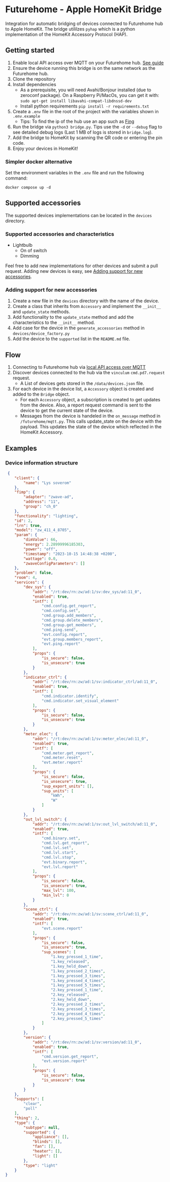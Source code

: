 # Futurehome - Apple HomeKit Bridge

Integration for automatic bridging of devices connected to Futurehome hub to Apple HomeKit. The bridge utililzes `pyhap` which is a python implementation of the HomeKit Accessory Protocol (HAP).

## Getting started
1. Enable local API access over MQTT on your Futurehome hub. [See guide](https://support.futurehome.no/hc/en-no/articles/360033256491-Local-API-access-over-MQTT-Beta-)
2. Ensure the device running this bridge is on the same network as the Futurehome hub.
2. Clone the repository
3. Install dependencies
    - As a prerequisite, you will need Avahi/Bonjour installed (due to zeroconf package). On a Raspberry Pi/MacOs, you can get it with:
    `sudo apt-get install libavahi-compat-libdnssd-dev` 
    - Install python requirements 
    `pip install -r requirements.txt`
4. Create a `.env` file in the root of the project with the variables shown in `.env.example`
    - Tips: To find the ip of the hub use an app such as [Fing](https://www.fing.com/products/fing-app)
5. Run the bridge via `python3 bridge.py`. Tips use the `-d` or `--debug` flag to see detailed debug logs (Last 1 MB of logs is stored in `bridge.log`).
6. Add the bridge to HomeKit by scanning the QR code or entering the pin code.
7. Enjoy your devices in HomeKit!

### Simpler docker alternative
Set the environment variables in the `.env` file and run the following command:
```
docker compose up -d
```


## Supported accessories
The supported devices implementations can be located in the `devices` directory.

### Supported accessories and characteristics
- Lightbulb
    - On of switch
    - Dimming

Feel free to add new implementations for other devices and submit a pull request. Adding new devices is easy, see [Adding support for new accessories](#adding-support-for-new-accessories).

### Adding support for new accessories
1. Create a new file in the `devices` directory with the name of the device.
2. Create a class that inherits from `Accessory` and implement the `__init__` and `update_state` methods.
3. Add functionality to the `update_state` method and add the characteristics to the `__init__` method.
4. Add case for the device in the `generate_accessories` method in `devices/device_factory.py`
5. Add the device to the `supported` list in the `README.md` file.


## Flow
1. Connecting to Futurehome hub via [local API access over MQTT](https://support.futurehome.no/hc/en-no/articles/360033256491-Local-API-access-over-MQTT-Beta-)
2. Discover devices connected to the hub via the `vinculum` `cmd.pd7.request` request.
    -  A List of devices gets stored in the `/data/devices.json` file.
3. For each device in the device list, a `Accessory` object is created and added to the `Bridge` object.
    - For each `Accessory` object, a subscription is created to get updates from the device. Also, a report request command is sent to the device to get the current state of the device. 
    - Messages from the device is handeled in the `on_message` method in `/futurehome/mqtt.py`. This calls update_state on the device with the payload. This updates the state of the device which reflected in the HomeKit Accessory.


## Examples
### Device information structure
```json
 {
    "client": {
        "name": "Lys soverom"
    },
    "fimp": {
        "adapter": "zwave-ad",
        "address": "11",
        "group": "ch_0"
    },
    "functionality": "lighting",
    "id": 2,
    "lrn": true,
    "model": "zw_411_4_8705",
    "param": {
        "dimValue": 66,
        "energy": 2.28999996185303,
        "power": "off",
        "timestamp": "2023-10-15 14:48:38 +0200",
        "wattage": 0.0,
        "zwaveConfigParameters": []
    },
    "problem": false,
    "room": 4,
    "services": {
        "dev_sys": {
            "addr": "/rt:dev/rn:zw/ad:1/sv:dev_sys/ad:11_0",
            "enabled": true,
            "intf": [
                "cmd.config.get_report",
                "cmd.config.set",
                "cmd.group.add_members",
                "cmd.group.delete_members",
                "cmd.group.get_members",
                "cmd.ping.send",
                "evt.config.report",
                "evt.group.members_report",
                "evt.ping.report"
            ],
            "props": {
                "is_secure": false,
                "is_unsecure": true
            }
        },
        "indicator_ctrl": {
            "addr": "/rt:dev/rn:zw/ad:1/sv:indicator_ctrl/ad:11_0",
            "enabled": true,
            "intf": [
                "cmd.indicator.identify",
                "cmd.indicator.set_visual_element"
            ],
            "props": {
                "is_secure": false,
                "is_unsecure": true
            }
        },
        "meter_elec": {
            "addr": "/rt:dev/rn:zw/ad:1/sv:meter_elec/ad:11_0",
            "enabled": true,
            "intf": [
                "cmd.meter.get_report",
                "cmd.meter.reset",
                "evt.meter.report"
            ],
            "props": {
                "is_secure": false,
                "is_unsecure": true,
                "sup_export_units": [],
                "sup_units": [
                    "kWh",
                    "W"
                ]
            }
        },
        "out_lvl_switch": {
            "addr": "/rt:dev/rn:zw/ad:1/sv:out_lvl_switch/ad:11_0",
            "enabled": true,
            "intf": [
                "cmd.binary.set",
                "cmd.lvl.get_report",
                "cmd.lvl.set",
                "cmd.lvl.start",
                "cmd.lvl.stop",
                "evt.binary.report",
                "evt.lvl.report"
            ],
            "props": {
                "is_secure": false,
                "is_unsecure": true,
                "max_lvl": 100,
                "min_lvl": 0
            }
        },
        "scene_ctrl": {
            "addr": "/rt:dev/rn:zw/ad:1/sv:scene_ctrl/ad:11_0",
            "enabled": true,
            "intf": [
                "evt.scene.report"
            ],
            "props": {
                "is_secure": false,
                "is_unsecure": true,
                "sup_scenes": [
                    "1.key_pressed_1_time",
                    "1.key_released",
                    "1.key_held_down",
                    "1.key_pressed_2_times",
                    "1.key_pressed_3_times",
                    "1.key_pressed_4_times",
                    "1.key_pressed_5_times",
                    "2.key_pressed_1_time",
                    "2.key_released",
                    "2.key_held_down",
                    "2.key_pressed_2_times",
                    "2.key_pressed_3_times",
                    "2.key_pressed_4_times",
                    "2.key_pressed_5_times"
                ]
            }
        },
        "version": {
            "addr": "/rt:dev/rn:zw/ad:1/sv:version/ad:11_0",
            "enabled": true,
            "intf": [
                "cmd.version.get_report",
                "evt.version.report"
            ],
            "props": {
                "is_secure": false,
                "is_unsecure": true
            }
        }
    },
    "supports": [
        "clear",
        "poll"
    ],
    "thing": 2,
    "type": {
        "subtype": null,
        "supported": {
            "appliance": [],
            "blinds": [],
            "fan": [],
            "heater": [],
            "light": []
        },
        "type": "light"
    }
}
```
